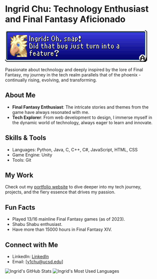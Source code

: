 # Ingrid Chu: Technology Enthusiast and Final Fantasy Aficionado

![Phoenix Banner](https://github.com/y1chu/y1chu/blob/main/ff5-Ingrid%20Oh%20snap%20Did%20that%20bug%20just%20turn%20into%20a%20feature.png)

Passionate about technology and deeply inspired by the lore of Final Fantasy, my journey in the tech realm parallels that of the phoenix - continually rising, evolving, and transforming.

## About Me

- **Final Fantasy Enthusiast**: The intricate stories and themes from the game have always resonated with me.
- **Tech Explorer**: From web development to design, I immerse myself in the dynamic world of technology, always eager to learn and innovate.

## Skills & Tools

- Languages: Python, Java, C, C++, C#, JavaScript, HTML, CSS
- Game Engine: Unity
- Tools: Git

## My Work

Check out my [portfolio website](https://y1chu.github.io/Phoenix/) to dive deeper into my tech journey, projects, and the fiery essence that drives my passion.

## Fun Facts

- Played 13/16 mainline Final Fantasy games (as of 2023).
- Shabu Shabu enthusiast.
- Have more than 15000 hours in Final Fantasy XIV.

## Connect with Me

- LinkedIn: [LinkedIn](https://www.linkedin.com/in/ying-chen-chu/)
- Email: [y1chu@ucsd.edu]

![Ingrid's GitHub Stats](https://github-readme-stats.vercel.app/api?username=y1chu&show_icons=true&theme=tokyonight)
![Ingrid's Most Used Languages](https://github-readme-stats.vercel.app/api/top-langs/?username=y1chu&layout=compact&theme=tokyonight)
